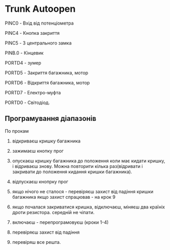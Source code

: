 Trunk Autoopen
==============


PINC0 - Вхід від потенціометра

PINC4 - Кнопка закриття

PINC5 - З центрального замка

PINB.0 - Кінцевик


PORTD4 - зумер

PORTD5 - Закриття багажника, мотор

PORTD6 - Відкриття багажника, мотор

PORTD7 - Електро-муфта

PORTD0 - Світодіод.





Програмування діапазонів
--------------

По прокам

1. відкриваєш кришку багажника
 
2. зажимаєш кнопку прог

3. опускаєш кришку багажника до положення коли має кидати кришку, і відриваєш знову.
       Можна повторити кілька раз(відривати і закривати до положення кидання кришки багажника).

4. відпускаєш кнопрку прог

5. якщо нічого не сталося - перевіряєш захист від падіння кришки багажника
   якщо захист спрацював - на крок 9 

6. якщо почалася закриватися кришка, відключаєш, міняєш два країніх дроти резистора. середній не чіпати.

7. включаєш - перепрограмовуєш (кроки 1-4)

8. перевіряєш захист від падіння

9. перевіряш все решта.
